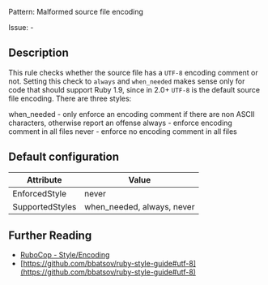 Pattern: Malformed source file encoding

Issue: -

## Description

This rule checks whether the source file has a `UTF-8` encoding
comment or not.
Setting this check to `always` and `when_needed` makes sense only
for code that should support Ruby 1.9, since in 2.0+ `UTF-8` is the
default source file encoding. There are three styles:

when_needed - only enforce an encoding comment if there are non ASCII
              characters, otherwise report an offense
always - enforce encoding comment in all files
never - enforce no encoding comment in all files

## Default configuration

Attribute | Value
--- | ---
EnforcedStyle | never
SupportedStyles | when_needed, always, never

## Further Reading

* [RuboCop - Style/Encoding](https://rubocop.readthedocs.io/en/latest/cops_style/#styleencoding)
* [https://github.com/bbatsov/ruby-style-guide#utf-8](https://github.com/bbatsov/ruby-style-guide#utf-8)
